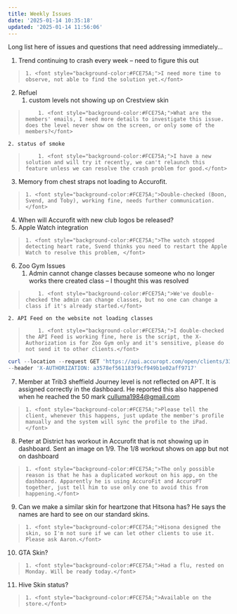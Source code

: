 ```yaml
---
title: Weekly Issues
date: '2025-01-14 10:35:18'
updated: '2025-01-14 11:56:06'
---
```

Long list here of issues and questions that need addressing immediately…

1. Trend continuing to crash every week – need to figure this out

>     1. <font style="background-color:#FCE75A;">I need more time to observe, not able to find the solution yet.</font>
>

2. Refuel
    1. custom levels not showing up on Crestview skin

>         1. <font style="background-color:#FCE75A;">What are the members' emails, I need more details to investigate this issue. does the level never show on the screen, or only some of the members?</font>
>

    2. status of smoke

>         1. <font style="background-color:#FCE75A;">I have a new solution and will try it recently, we can't relaunch this feature unless we can resolve the crash problem for good.</font>
>

3. Memory from chest straps not loading to Accurofit.

>     1. <font style="background-color:#FCE75A;">Double-checked (Boon, Svend, and Toby), working fine, needs further communication.</font>
>

4. When will Accurofit with new club logos be released?
5. Apple Watch integration

>     1. <font style="background-color:#FCE75A;">The watch stopped detecting heart rate, Svend thinks you need to restart the Apple Watch to resolve this problem, </font>
>

6. Zoo Gym Issues
    1. Admin cannot change classes because someone who no longer works there created class – I thought this was resolved

>         1. <font style="background-color:#FCE75A;">We've double-checked the admin can change classes, but no one can change a class if it's already started.</font>
>

    2. API Feed on the website not loading classes

>         1. <font style="background-color:#FCE75A;">I double-checked the API Feed is working fine, here is the script, the X-Authorization is for Zoo Gym only and it's sensitive, please do not send it to other clients.</font>
>

```powershell
curl --location --request GET 'https://api.accuropt.com/open/clients/33/classes?startDate=2025/01/007&endDate=2025/01/14&locationId=97' \
--header 'X-AUTHORIZATION: a3578ef561183f9cf949b1e02aff9717'
```

7. Member at Trib3 sheffield Journey level is not reflected on APT. It is assigned correctly in the dashboard. He reported this also happened when he reached the 50 mark culluma1984@gmail.com

>     1. <font style="background-color:#FCE75A;">Please tell the client, whenever this happens, just update the member's profile manually and the system will sync the profile to the iPad.</font>
>

8. Peter at District has workout in Accurofit that is not showing up in dashboard. Sent an image on 1/9. The 1/8 workout shows on app but not on dashboard

>     1. <font style="background-color:#FCE75A;">The only possible reason is that he has a duplicated workout on his app, on the dashboard. Apparently he is using AccuroFit and AccuroPT together, just tell him to use only one to avoid this from happening.</font>
>

9. Can we make a similar skin for heartzone that Hitsona has? He says the names are hard to see on our standard skins.

>     1. <font style="background-color:#FCE75A;">Hisona designed the skin, so I'm not sure if we can let other clients to use it. Please ask Aaron.</font>
>

10. GTA Skin?

>     1. <font style="background-color:#FCE75A;">Had a flu, rested on Monday. Will be ready today.</font>
>

11. Hive Skin status?

>     1. <font style="background-color:#FCE75A;">Available on the store.</font>
>

